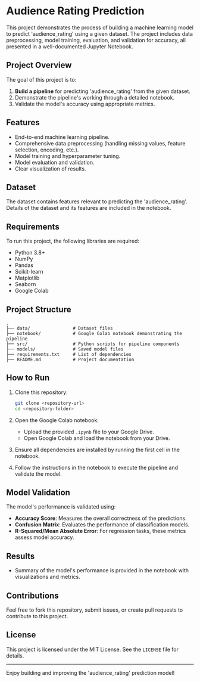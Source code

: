 # Audience Rating Prediction

This project demonstrates the process of building a machine learning model to predict 'audience_rating' using a given dataset. The project includes data preprocessing, model training, evaluation, and validation for accuracy, all presented in a well-documented Jupyter Notebook.

## Project Overview
The goal of this project is to:
1. **Build a pipeline** for predicting 'audience_rating' from the given dataset.
2. Demonstrate the pipeline's working through a detailed notebook.
3. Validate the model's accuracy using appropriate metrics.

## Features
- End-to-end machine learning pipeline.
- Comprehensive data preprocessing (handling missing values, feature selection, encoding, etc.).
- Model training and hyperparameter tuning.
- Model evaluation and validation.
- Clear visualization of results.

## Dataset
The dataset contains features relevant to predicting the 'audience_rating'. Details of the dataset and its features are included in the notebook.

## Requirements
To run this project, the following libraries are required:

- Python 3.8+
- NumPy
- Pandas
- Scikit-learn
- Matplotlib
- Seaborn
- Google Colab

## Project Structure
```
.
├── data/                # Dataset files
├── notebook/            # Google Colab notebook demonstrating the pipeline
├── src/                 # Python scripts for pipeline components
├── models/              # Saved model files
├── requirements.txt     # List of dependencies
├── README.md            # Project documentation
```

## How to Run
1. Clone this repository:
   ```bash
   git clone <repository-url>
   cd <repository-folder>
   ```

2. Open the Google Colab notebook:
   - Upload the provided `.ipynb` file to your Google Drive.
   - Open Google Colab and load the notebook from your Drive.

3. Ensure all dependencies are installed by running the first cell in the notebook.

4. Follow the instructions in the notebook to execute the pipeline and validate the model.

## Model Validation
The model's performance is validated using:
- **Accuracy Score**: Measures the overall correctness of the predictions.
- **Confusion Matrix**: Evaluates the performance of classification models.
- **R-Squared/Mean Absolute Error**: For regression tasks, these metrics assess model accuracy.

## Results
- Summary of the model's performance is provided in the notebook with visualizations and metrics.

## Contributions
Feel free to fork this repository, submit issues, or create pull requests to contribute to this project.

## License
This project is licensed under the MIT License. See the `LICENSE` file for details.

---

Enjoy building and improving the 'audience_rating' prediction model!
